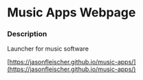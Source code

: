 # Music Apps Webpage

### Description
Launcher for music software

[https://jasonfleischer.github.io/music-apps/](https://jasonfleischer.github.io/music-apps/)